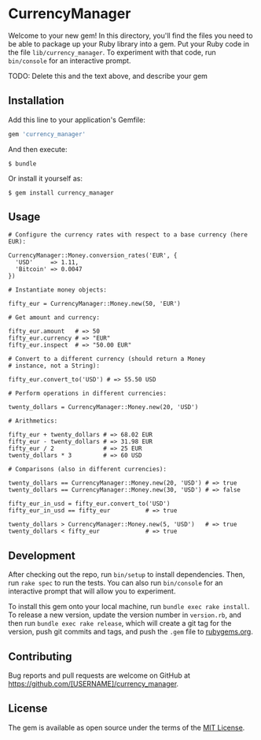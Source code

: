 # CurrencyManager

Welcome to your new gem! In this directory, you'll find the files you need to be able to package up your Ruby library into a gem. Put your Ruby code in the file `lib/currency_manager`. To experiment with that code, run `bin/console` for an interactive prompt.

TODO: Delete this and the text above, and describe your gem

## Installation

Add this line to your application's Gemfile:

```ruby
gem 'currency_manager'
```

And then execute:

    $ bundle

Or install it yourself as:

    $ gem install currency_manager

## Usage

```
# Configure the currency rates with respect to a base currency (here EUR):

CurrencyManager::Money.conversion_rates('EUR', {
  'USD'     => 1.11,
  'Bitcoin' => 0.0047
})

# Instantiate money objects:

fifty_eur = CurrencyManager::Money.new(50, 'EUR')

# Get amount and currency:

fifty_eur.amount   # => 50
fifty_eur.currency # => "EUR"
fifty_eur.inspect  # => "50.00 EUR"

# Convert to a different currency (should return a Money
# instance, not a String):

fifty_eur.convert_to('USD') # => 55.50 USD

# Perform operations in different currencies:

twenty_dollars = CurrencyManager::Money.new(20, 'USD')

# Arithmetics:

fifty_eur + twenty_dollars # => 68.02 EUR
fifty_eur - twenty_dollars # => 31.98 EUR
fifty_eur / 2              # => 25 EUR
twenty_dollars * 3         # => 60 USD

# Comparisons (also in different currencies):

twenty_dollars == CurrencyManager::Money.new(20, 'USD') # => true
twenty_dollars == CurrencyManager::Money.new(30, 'USD') # => false

fifty_eur_in_usd = fifty_eur.convert_to('USD')
fifty_eur_in_usd == fifty_eur          # => true

twenty_dollars > CurrencyManager::Money.new(5, 'USD')   # => true
twenty_dollars < fifty_eur             # => true
```

## Development

After checking out the repo, run `bin/setup` to install dependencies. Then, run `rake spec` to run the tests. You can also run `bin/console` for an interactive prompt that will allow you to experiment.

To install this gem onto your local machine, run `bundle exec rake install`. To release a new version, update the version number in `version.rb`, and then run `bundle exec rake release`, which will create a git tag for the version, push git commits and tags, and push the `.gem` file to [rubygems.org](https://rubygems.org).

## Contributing

Bug reports and pull requests are welcome on GitHub at https://github.com/[USERNAME]/currency_manager.


## License

The gem is available as open source under the terms of the [MIT License](http://opensource.org/licenses/MIT).

